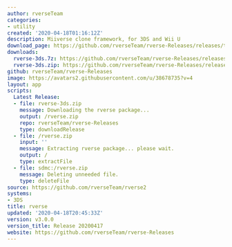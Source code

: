 ```yaml
---
author: rverseTeam
categories:
- utility
created: '2020-04-18T01:16:12Z'
description: Miiverse clone framework, for 3DS and Wii U
download_page: https://github.com/rverseTeam/rverse-Releases/releases/tag/v3.0.0
downloads:
  rverse-3ds.7z: https://github.com/rverseTeam/rverse-Releases/releases/download/v3.0.0/rverse-3ds.7z
  rverse-3ds.zip: https://github.com/rverseTeam/rverse-Releases/releases/download/v3.0.0/rverse-3ds.zip
github: rverseTeam/rverse-Releases
image: https://avatars2.githubusercontent.com/u/38678735?v=4
layout: app
scripts:
  Latest Release:
  - file: rverse-3ds.zip
    message: Downloading the rverse package...
    output: /rverse.zip
    repo: rverseTeam/rverse-Releases
    type: downloadRelease
  - file: /rverse.zip
    input: ''
    message: Extracting rverse package... please wait.
    output: /
    type: extractFile
  - file: sdmc:/rverse.zip
    message: Deleting unneeded file.
    type: deleteFile
source: https://github.com/rverseTeam/rverse2
systems:
- 3DS
title: rverse
updated: '2020-04-18T20:45:33Z'
version: v3.0.0
version_title: Release 20200417
website: https://github.com/rverseTeam/rverse-Releases
---
```

